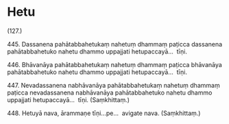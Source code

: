 # Hetu

(127.)

445\. Dassanena pahātabbahetukaṃ nahetuṃ dhammaṃ paṭicca dassanena pahātabbahetuko nahetu dhammo uppajjati hetupaccayā…  tīṇi.

446\. Bhāvanāya pahātabbahetukaṃ nahetuṃ dhammaṃ paṭicca bhāvanāya pahātabbahetuko nahetu dhammo uppajjati hetupaccayā…  tīṇi.

447\. Nevadassanena nabhāvanāya pahātabbahetukaṃ nahetuṃ dhammaṃ paṭicca nevadassanena nabhāvanāya pahātabbahetuko nahetu dhammo uppajjati hetupaccayā…  tīṇi. (Saṃkhittaṃ.)

448\. Hetuyā nava, ārammaṇe tīṇi…pe…  avigate nava. (Saṃkhittaṃ.)
